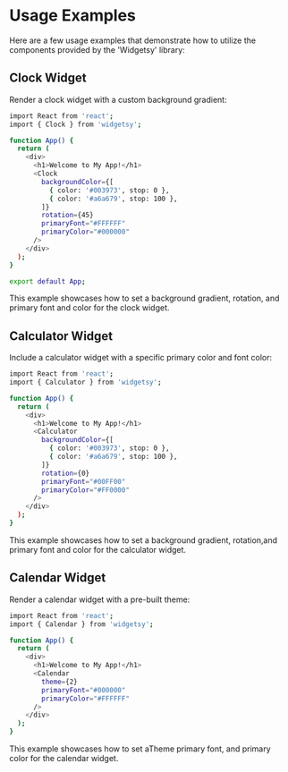 # Usage Examples

Here are a few usage examples that demonstrate how to utilize the components provided by the 'Widgetsy' library:

## Clock Widget

Render a clock widget with a custom background gradient:

```bash
import React from 'react';
import { Clock } from 'widgetsy';

function App() {
  return (
    <div>
      <h1>Welcome to My App!</h1>
      <Clock
        backgroundColor={[
          { color: '#003973', stop: 0 },
          { color: '#a6a679', stop: 100 },
        ]}
        rotation={45}
        primaryFont="#FFFFFF"
        primaryColor="#000000"
      />
    </div>
  );
}

export default App;
```

This example showcases how to set a background gradient, rotation, and primary font and color for the clock widget.

## Calculator Widget

Include a calculator widget with a specific primary color and font color:

```bash
import React from 'react';
import { Calculator } from 'widgetsy';

function App() {
  return (
    <div>
      <h1>Welcome to My App!</h1>
      <Calculator
        backgroundColor={[
          { color: '#003973', stop: 0 },
          { color: '#a6a679', stop: 100 },
        ]}
        rotation={0}
        primaryFont="#00FF00"
        primaryColor="#FF0000"
      />
    </div>
  );
}
```

This example showcases how to set a background gradient, rotation,and primary font and color for the calculator widget.

## Calendar Widget

Render a calendar widget with a pre-built theme:

```bash
import React from 'react';
import { Calendar } from 'widgetsy';

function App() {
  return (
    <div>
      <h1>Welcome to My App!</h1>
      <Calendar
        theme={2}
        primaryFont="#000000"
        primaryColor="#FFFFFF"
      />
    </div>
  );
}
```

This example showcases how to set aTheme primary font, and primary color for the calendar widget.
